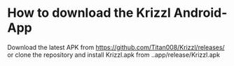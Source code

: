 # How to download the Krizzl Android-App

Download the latest APK from https://github.com/Titan008/Krizzl/releases/ or clone the repository and install Krizzl.apk from ..app/release/Krizzl.apk
